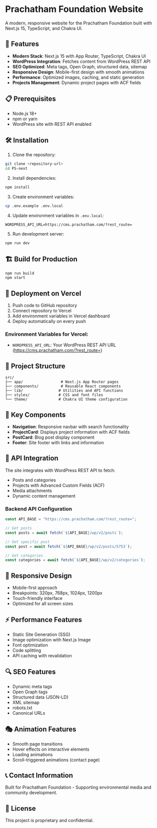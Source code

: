 # Prachatham Foundation Website

A modern, responsive website for the Prachatham Foundation built with Next.js 15, TypeScript, and Chakra UI.

## 🚀 Features

- **Modern Stack**: Next.js 15 with App Router, TypeScript, Chakra UI
- **WordPress Integration**: Fetches content from WordPress REST API
- **SEO Optimized**: Meta tags, Open Graph, structured data, sitemap
- **Responsive Design**: Mobile-first design with smooth animations
- **Performance**: Optimized images, caching, and static generation
- **Projects Management**: Dynamic project pages with ACF fields

## 📋 Prerequisites

- Node.js 18+
- npm or yarn
- WordPress site with REST API enabled

## 🛠️ Installation

1. Clone the repository:

```bash
git clone <repository-url>
cd PS-next
```

2. Install dependencies:

```bash
npm install
```

3. Create environment variables:

```bash
cp .env.example .env.local
```

4. Update environment variables in `.env.local`:

```
WORDPRESS_API_URL=https://cms.prachatham.com/?rest_route=
```

5. Run development server:

```bash
npm run dev
```

## 🏗️ Build for Production

```bash
npm run build
npm start
```

## 🚀 Deployment on Vercel

1. Push code to GitHub repository
2. Connect repository to Vercel
3. Add environment variables in Vercel dashboard
4. Deploy automatically on every push

### Environment Variables for Vercel:

- `WORDPRESS_API_URL`: Your WordPress REST API URL (https://cms.prachatham.com/?rest_route=)

## 📁 Project Structure

```
src/
├── app/                 # Next.js App Router pages
├── components/          # Reusable React components
├── lib/                # Utilities and API functions
├── styles/             # CSS and font files
└── theme/              # Chakra UI theme configuration
```

## 🎨 Key Components

- **Navigation**: Responsive navbar with search functionality
- **ProjectCard**: Displays project information with ACF fields
- **PostCard**: Blog post display component
- **Footer**: Site footer with links and information

## 🔧 API Integration

The site integrates with WordPress REST API to fetch:

- Posts and categories
- Projects with Advanced Custom Fields (ACF)
- Media attachments
- Dynamic content management

### Backend API Configuration

```javascript
const API_BASE = "https://cms.prachatham.com/?rest_route=";

// Get posts
const posts = await fetch(`${API_BASE}/wp/v2/posts`);

// Get specific post
const post = await fetch(`${API_BASE}/wp/v2/posts/5753`);

// Get categories
const categories = await fetch(`${API_BASE}/wp/v2/categories`);
```

## 📱 Responsive Design

- Mobile-first approach
- Breakpoints: 320px, 768px, 1024px, 1200px
- Touch-friendly interface
- Optimized for all screen sizes

## ⚡ Performance Features

- Static Site Generation (SSG)
- Image optimization with Next.js Image
- Font optimization
- Code splitting
- API caching with revalidation

## 🔍 SEO Features

- Dynamic meta tags
- Open Graph tags
- Structured data (JSON-LD)
- XML sitemap
- robots.txt
- Canonical URLs

## 🎭 Animation Features

- Smooth page transitions
- Hover effects on interactive elements
- Loading animations
- Scroll-triggered animations (contact page)

## 📞 Contact Information

Built for Prachatham Foundation - Supporting environmental media and community development.

## 📄 License

This project is proprietary and confidential.
